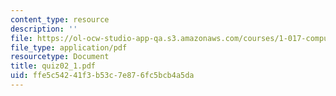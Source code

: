 ```yaml
---
content_type: resource
description: ''
file: https://ol-ocw-studio-app-qa.s3.amazonaws.com/courses/1-017-computing-and-data-analysis-for-environmental-applications-fall-2003/ffe5c54241f3b53c7e876fc5bcb4a5da_quiz02_1.pdf
file_type: application/pdf
resourcetype: Document
title: quiz02_1.pdf
uid: ffe5c542-41f3-b53c-7e87-6fc5bcb4a5da
---
```


